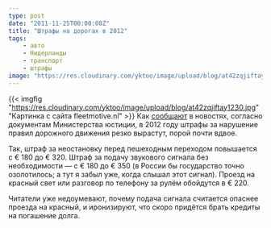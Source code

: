 ```yaml
---
type: post
date: "2011-11-25T00:00:00Z"
title: "Штрафы на дорогах в 2012"
tags:
    - авто
    - Нидерланды
    - транспорт
    - штрафы
image: "https://res.cloudinary.com/yktoo/image/upload/blog/at42zqjiftay1230.jpg"
---
```


{{< imgfig "https://res.cloudinary.com/yktoo/image/upload/blog/at42zqjiftay1230.jpg" "Картинка с сайта fleetmotive.nl" >}}
Как [сообщают](http://www.dutchnews.nl/news/archives/2011/11/traffic_fines_go_up_sharply_ne.php) в новостях, согласно документам Министерства юстиции, в 2012 году штрафы за нарушение правил дорожного движения резко вырастут, порой почти вдвое.

<!--more-->

Так, штраф за неостановку перед пешеходным переходом повышается с € 180 до € 320. Штраф за подачу звукового сигнала без необходимости — с € 180 до € 350 (в России бы государство точно озолотилось; а тут я забыл уже, когда слышал этот сигнал). Проезд на красный свет или разговор по телефону за рулём обойдутся в € 220.

Читатели уже недоумевают, почему подача сигнала считается опаснее проезда на красный, и иронизируют, что скоро придётся брать кредиты на погашение долга.
